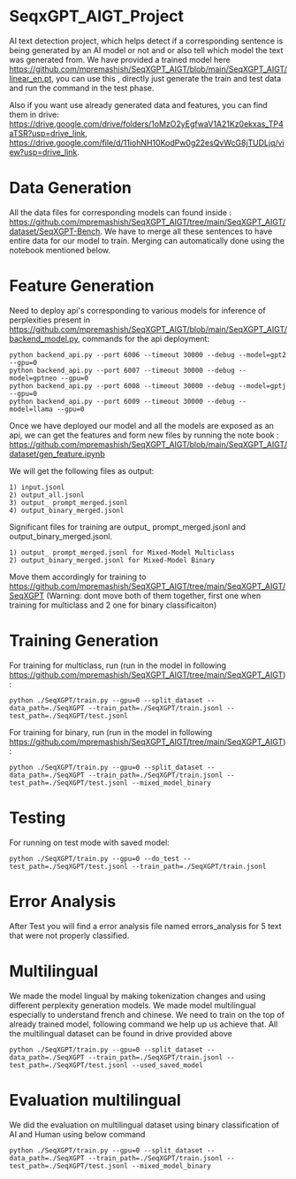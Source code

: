 # SeqxGPT_AIGT_Project

AI text detection project, which helps detect if a corresponding sentence is being generated by an AI model or not and or also tell which model the text was generated from. We have provided a trained model here https://github.com/mpremashish/SeqXGPT_AIGT/blob/main/SeqXGPT_AIGT/linear_en.pt, you can use this , directly just generate the train and test data and run the  command in the test phase.

Also if you want use already generated data and features, you can find them in drive: https://drive.google.com/drive/folders/1oMzO2yEgfwaV1A21Kz0ekxas_TP4aTSR?usp=drive_link, https://drive.google.com/file/d/11iohNH10KodPw0g22esQvWcG8jTUDLjq/view?usp=drive_link.

# Data Generation

All the data files for corresponding models can found inside : https://github.com/mpremashish/SeqXGPT_AIGT/tree/main/SeqXGPT_AIGT/dataset/SeqXGPT-Bench. We have to merge all these sentences to have entire data for our model to train. Merging can automatically done using the notebook mentioned below.

# Feature Generation

Need to deploy api's corresponding to various models for inference of perplexities present in https://github.com/mpremashish/SeqXGPT_AIGT/blob/main/SeqXGPT_AIGT/backend_model.py, commands for the api deployment:

```
python backend_api.py --port 6006 --timeout 30000 --debug --model=gpt2 --gpu=0
python backend_api.py --port 6007 --timeout 30000 --debug --model=gptneo --gpu=0
python backend_api.py --port 6008 --timeout 30000 --debug --model=gptj --gpu=0
python backend_api.py --port 6009 --timeout 30000 --debug --model=llama --gpu=0
```

Once we have deployed our model and all the models are exposed as an api, we can get the features and form new files by running the note book : https://github.com/mpremashish/SeqXGPT_AIGT/blob/main/SeqXGPT_AIGT/dataset/gen_feature.ipynb

We will get the following files as output:

```
1) input.jsonl
2) output_all.jsonl
3) output_ prompt_merged.jsonl
4) output_binary_merged.jsonl
```

Significant files for training are output_ prompt_merged.jsonl and output_binary_merged.jsonl. 

```
1) output_ prompt_merged.jsonl for Mixed-Model Multiclass
2) output_binary_merged.jsonl for Mixed-Model Binary
```

Move them accordingly for training to https://github.com/mpremashish/SeqXGPT_AIGT/tree/main/SeqXGPT_AIGT/SeqXGPT (Warning: dont move both of them together, first one when training for multiclass and 2 one for binary classificaiton)


# Training Generation

For training for multiclass, run  (run in the model in following https://github.com/mpremashish/SeqXGPT_AIGT/tree/main/SeqXGPT_AIGT):

```
python ./SeqXGPT/train.py --gpu=0 --split_dataset --data_path=./SeqXGPT --train_path=./SeqXGPT/train.jsonl --test_path=./SeqXGPT/test.jsonl
```

For training for binary, run  (run in the model in following https://github.com/mpremashish/SeqXGPT_AIGT/tree/main/SeqXGPT_AIGT):

```
python ./SeqXGPT/train.py --gpu=0 --split_dataset --data_path=./SeqXGPT --train_path=./SeqXGPT/train.jsonl --test_path=./SeqXGPT/test.jsonl --mixed_model_binary
```

# Testing

For running on test mode with saved model: 

```
python ./SeqXGPT/train.py --gpu=0 --do_test --test_path=./SeqXGPT/test.jsonl --train_path=./SeqXGPT/train.jsonl
```

# Error Analysis

After Test you will find a error analysis file named errors_analysis for 5 text that were not properly classified.

# Multilingual

We made the model lingual by making tokenization changes and using different perplexity generation models. We made model multilingual especially to understand french and chinese. We need to train on the top of already trained model, following command we help up us achieve that. All the multilingual dataset can be found in drive provided above

```
python ./SeqXGPT/train.py --gpu=0 --split_dataset --data_path=./SeqXGPT --train_path=./SeqXGPT/train.jsonl --test_path=./SeqXGPT/test.jsonl --used_saved_model
```

# Evaluation multilingual

We did the evaluation on multilingual dataset using binary classification of AI and Human using below command

```
python ./SeqXGPT/train.py --gpu=0 --split_dataset --data_path=./SeqXGPT --train_path=./SeqXGPT/train.jsonl --test_path=./SeqXGPT/test.jsonl --mixed_model_binary
```

